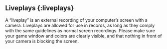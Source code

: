 ## Liveplays {:liveplays}

A “liveplay” is an external recording of your computer’s screen with a camera. Liveplays are allowed for use in records, as long as they comply with the same guidelines as normal screen recordings. Please make sure your game window and colors are clearly visible, and that nothing in front of your camera is blocking the screen.